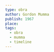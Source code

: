 ```yaml
---
type: obra
author: Gordon Mumma
publish: 1967
place: 
tags:
  - obra
  - mumma
  - timeline
---
```

<span  
class='ob-timelines'  
data-date='1967-01-00-00'  
data-title='Hornpipe'  
data-type='range'  
data-end='1967-10-00-00'>  
</span>